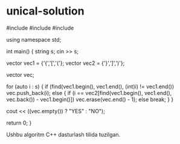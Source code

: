 # unical-solution

#include <iostream>
#include <vector>
#include <algorithm>

using namespace std;

int main()
{
  string s;
  cin >> s;
  
  vector<int> vec1 = {'{','[','('};
  vector<int> vec2 = {'}',']',')'};
  
  vector<int> vec;
  
  for (auto i : s)
  {
    if (find(vec1.begin(), vec1.end(), (int)i) != vec1.end()) vec.push_back(i);
    else
    {
      if (i == vec2[find(vec1.begin(), vec1.end(), vec.back()) - vec1.begin()]) vec.erase(vec.end() - 1);
      else break;
    }
  }
  
  cout << ((vec.empty()) ? "YES" : "NO");
  
  return 0;
}

Ushbu algoritm C++ dasturlash tilida tuzilgan.
